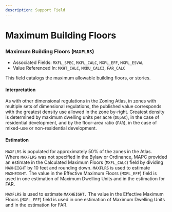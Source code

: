 ```yaml
---
description: Support Field
---
```


# Maximum Building Floors

### Maximum Building Floors \(`MAXFLRS`\) 

* Associated Fields: `MXFL_SPEC`, `MXFL_CALC`, `MXFL_EFF`, `MXFL_ESVAL` 
* Value Referenced In: `MXHT_CALC`, `MXDU_CALC3`, `FAR_CALC` 

This field catalogs the maximum allowable building floors, or stories. 

#### Interpretation

As with other dimensional regulations in the Zoning Atlas, in zones with multiple sets of dimensional regulations, the published value corresponds with the greatest density use allowed in the zone by-right.  Greatest density is determined by maximum dwelling units per acre \(`DUpAC`\), in the case of residential development, and by the floor-area ratio \(`FAR`\), in the case of mixed-use or non-residential development.  

#### Estimation

`MAXFLRS` is populated for approximately 50% of the zones in the Atlas. Where `MAXFLRS` was not specified in the Bylaw or Ordinance, MAPC provided an estimate in the Calculated Maximum Floors  \(`MXFL_CALC`\) field by dividing `MAXHEIGHT` by 10 feet and rounding down. `MAXFLRS` is used to estimate `MAXHEIGHT`. The value in the Effective Maximum Floors \(`MXFL_EFF`\) field is used in one estimation of Maximum Dwelling Units and in the estimation for FAR. 

`MAXFLRS` is used to estimate `MAXHEIGHT.` The value in the Effective Maximum Floors \(`MXFL_EFF`\) field is used in one estimation of Maximum Dwelling Units and in the estimation for FAR.

